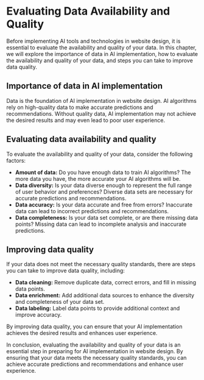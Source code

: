 Evaluating Data Availability and Quality
==========================================================================================================================

Before implementing AI tools and technologies in website design, it is essential to evaluate the availability and quality of your data. In this chapter, we will explore the importance of data in AI implementation, how to evaluate the availability and quality of your data, and steps you can take to improve data quality.

Importance of data in AI implementation
---------------------------------------

Data is the foundation of AI implementation in website design. AI algorithms rely on high-quality data to make accurate predictions and recommendations. Without quality data, AI implementation may not achieve the desired results and may even lead to poor user experience.

Evaluating data availability and quality
----------------------------------------

To evaluate the availability and quality of your data, consider the following factors:

* **Amount of data:** Do you have enough data to train AI algorithms? The more data you have, the more accurate your AI algorithms will be.
* **Data diversity:** Is your data diverse enough to represent the full range of user behavior and preferences? Diverse data sets are necessary for accurate predictions and recommendations.
* **Data accuracy:** Is your data accurate and free from errors? Inaccurate data can lead to incorrect predictions and recommendations.
* **Data completeness:** Is your data set complete, or are there missing data points? Missing data can lead to incomplete analysis and inaccurate predictions.

Improving data quality
----------------------

If your data does not meet the necessary quality standards, there are steps you can take to improve data quality, including:

* **Data cleaning:** Remove duplicate data, correct errors, and fill in missing data points.
* **Data enrichment:** Add additional data sources to enhance the diversity and completeness of your data set.
* **Data labeling:** Label data points to provide additional context and improve accuracy.

By improving data quality, you can ensure that your AI implementation achieves the desired results and enhances user experience.

In conclusion, evaluating the availability and quality of your data is an essential step in preparing for AI implementation in website design. By ensuring that your data meets the necessary quality standards, you can achieve accurate predictions and recommendations and enhance user experience.
